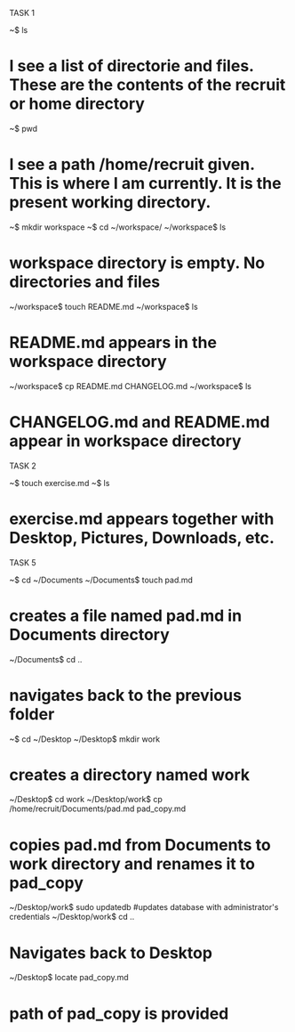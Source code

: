 TASK 1

~$ ls
# I see a list of directorie and files. These are the contents of the recruit or home directory

~$ pwd
# I see a path /home/recruit given. This is where I am currently. It is the present working directory.

~$ mkdir workspace
~$ cd ~/workspace/
~/workspace$ ls
# workspace directory is empty. No directories and files

~/workspace$ touch README.md
~/workspace$ ls
# README.md appears in the workspace directory

~/workspace$ cp README.md CHANGELOG.md
~/workspace$ ls
# CHANGELOG.md and README.md appear in workspace directory


TASK 2

~$ touch exercise.md
~$ ls
# exercise.md appears together with Desktop, Pictures, Downloads, etc.


TASK 5

~$ cd ~/Documents
~/Documents$ touch pad.md
# creates a file named pad.md in Documents directory
~/Documents$ cd ..
# navigates back to the previous folder
~$ cd ~/Desktop
~/Desktop$ mkdir work
# creates a directory named work
~/Desktop$ cd work
~/Desktop/work$ cp /home/recruit/Documents/pad.md pad_copy.md
# copies pad.md from Documents to work directory and renames it to pad_copy
~/Desktop/work$ sudo updatedb
#updates database with administrator's credentials
~/Desktop/work$ cd ..
# Navigates back to Desktop
~/Desktop$ locate pad_copy.md
# path of pad_copy is provided


